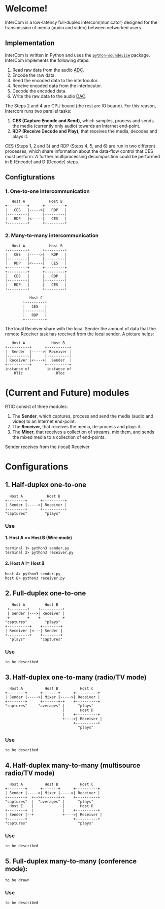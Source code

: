 # Welcome!

InterCom is a low-latency full-duplex intercom(municator) designed for the transmission of media (audio and video) between networked users. 

## Implementation

InterCom is written in Python and uses the [`python-soundevice`](https://python-sounddevice.readthedocs.io/) package. InterCom implements the following steps:

1. Read raw data from the audio [ADC](https://en.wikipedia.org/wiki/Analog-to-digital_converter).
2. Encode the raw data.
3. Send the encoded data to the interlocutor.
4. Receive encoded data from the interlocutor.
5. Decode the encoded data.
6. Write the raw data to the audio [DAC](https://en.wikipedia.org/wiki/Digital-to-analog_converter).

The Steps 2 and 4 are CPU bound (the rest are IO bound). For this reason, Intercom runs two parallel tasks:

1. **CES (Capture Encode and Send)**, which samples, process and sends the media (currently only audio) towards an Internet end-point.
2. **RDP (Receive Decode and Play)**, that receives the media, decodes and plays it.

CES (Steps 1, 2 and 3) and RDP (Steps 4, 5, and 6) are run in two different processes, which share information about the data-flow control that CES must perform. A further multiprocessing decomposition could be performed in E (Encode) and D (Decode) steps.

## Configturations

### 1. One-to-one intercommunication

```
   Host A           Host B
+---------+      +---------+
|   CES   |----->|   RDP   |
|---------|      |---------|
|   RDP   |<-----|   CES   |
+---------+      +---------+
```

### 2. Many-to-many intercommunication

```
   Host A           Host B
+---------+      +---------+
|   CES   |----->|   RDP   |
|---------|      |---------|
|   RDP   |<-----|   CES   |
+---------+      +---------+
+---------+      +---------+
|   CES   |      |   RDP   |
|---------|      |---------|
|   RDP   |      |   CES   |
+---------+      +---------+

           Host C
        +---------+
        |   CES   |
        |---------|
        |   RDP   |
        +---------+
```



The local Receiver share with the local Sender the amount of data that the remote Receiver task has received from the local sender. A picture helps:

```
   Host A            Host B
+----------+      +----------+
|  Sender  |----->| Receiver |
|----------|      |----------|
| Receiver |<----+|  Sender  |
+----------+      +----------+
instance of        instance of
    RTic               RToc
```


# (Current and Future) modules

RTIC consist of three modules:

1. The **Sender**, which captures, process and send the media (audio and vídeo) to an Internet end-point.
2. The **Receiver**, that receives the media, de-process and plays it.
3. The **Mixer**, that receives a collection of streams, mix them, and sends the mixed media to a collection of end-points.

Sender receives from the (local) Receiver

# Configurations

## 1. Half-duplex one-to-one

```
  Host A           Host B
+--------+      +----------+
| Sender |----->| Receiver |
+--------+      +----------+
"captures"        "plays"
```

### Use

#### 1. Host A == Host B (Wire mode)

```
terminal 1> python3 sender.py 
terminal 2> python3 receiver.py
```
#### 2. Host A != Host B

```
host A> python3 sender.py
host B> python3 receiver.py
```

## 2. Full-duplex one-to-one

```
   Host A         Host B
 +--------+    +----------+
 | Sender |--->| Receiver |
 +--------+    +----------+
"captures"        "plays"
+----------+    +--------+
| Receiver |<---| Sender |
+----------+    +--------+
  "plays"       "captures"  
```

### Use

```
to be described
```

## 3. Half-duplex one-to-many (radio/TV mode)

```
  Host A          Host B          Host C
+--------+      +-------+      +----------+
| Sender |----->| Mixer |----->| Receiver |
+--------+      +-------+-+    +----------+
"captures"     "averages" |      "plays"
                          |       Host D
                          |    +----------+
                          +---->| Receiver |
                               +----------+
                                 "plays"  
```

### Use

```
to be described
```

## 4. Half-duplex many-to-many (multisource radio/TV mode)

```
  Host A          Host B          Host C
+--------+      +-------+      +----------+
| Sender |----->| Mixer |----->| Receiver |
+--------+  +-->+-------+-+    +----------+
"captures"  |  "averages" |      "plays"
  Host E    |             |       Host D
+--------+  |             |    +----------+
| Sender |--+             +---->| Receiver |
+--------+                     +----------+
"captures"                       "plays"  
```
### Use

```
to be described
```

## 5. Full-duplex many-to-many (conference mode):

```
to be drawn
```

### Use

```
to be described
```
